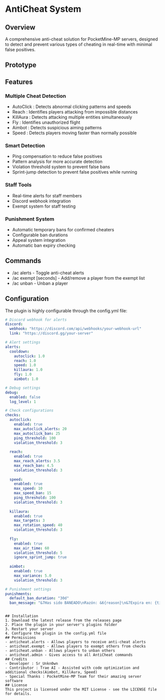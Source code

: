 # AntiCheat System
## Overview
A comprehensive anti-cheat solution for PocketMine-MP servers, designed to detect and prevent various types of cheating in real-time with minimal false positives.

## Prototype
## Features
### Multiple Cheat Detection
- AutoClick : Detects abnormal clicking patterns and speeds
- Reach : Identifies players attacking from impossible distances
- KillAura : Detects attacking multiple entities simultaneously
- Fly : Identifies unauthorized flight
- Aimbot : Detects suspicious aiming patterns
- Speed : Detects players moving faster than normally possible
### Smart Detection
- Ping compensation to reduce false positives
- Pattern analysis for more accurate detection
- Violation threshold system to prevent false bans
- Sprint-jump detection to prevent false positives while running
### Staff Tools
- Real-time alerts for staff members
- Discord webhook integration
- Exempt system for staff testing
### Punishment System
- Automatic temporary bans for confirmed cheaters
- Configurable ban durations
- Appeal system integration
- Automatic ban expiry checking
## Commands
- /ac alerts - Toggle anti-cheat alerts
- /ac exempt <player> [seconds] - Add/remove a player from the exempt list
- /ac unban <player> - Unban a player
## Configuration
The plugin is highly configurable through the config.yml file:

```yaml
# Discord webhook for alerts
discord:
  webhook: "https://discord.com/api/webhooks/your-webhook-url"
  link: "https://discord.gg/your-server"

# Alert settings
alerts:
  cooldown:
    autoclick: 1.0
    reach: 1.0
    speed: 1.0
    killaura: 1.0
    fly: 1.0
    aimbot: 1.0

# Debug settings
debug:
  enabled: false
  log_level: 1

# Check configurations
checks:
  autoclick:
    enabled: true
    max_autoclick_alerts: 20
    max_autoclick_ban: 25
    ping_threshold: 100
    violation_threshold: 3
  
  reach:
    enabled: true
    max_reach_alerts: 3.5
    max_reach_ban: 4.5
    violation_threshold: 3
  
  speed:
    enabled: true
    max_speed: 10
    max_speed_ban: 15
    ping_threshold: 100
    violation_threshold: 3
  
  killaura:
    enabled: true
    max_targets: 3
    max_rotation_speed: 40
    violation_threshold: 3
  
  fly:
    enabled: true
    max_air_time: 60
    violation_threshold: 5
    ignore_sprint_jump: true
  
  aimbot:
    enabled: true
    max_variance: 5.0
    violation_threshold: 3

# Punishment settings
punishments:
  default_ban_duration: "30d"
  ban_message: "&7Has sido BANEADO\nRazón: &6{reason}\n&7Expira en: {time}\n&7Si deseas apelar el ban: &6{discord}"
 ```
```

## Installation
1. Download the latest release from the releases page
2. Place the plugin in your server's plugins folder
3. Restart your server
4. Configure the plugin in the config.yml file
## Permissions
- anticheat.alerts - Allows players to receive anti-cheat alerts
- anticheat.exempt - Allows players to exempt others from checks
- anticheat.unban - Allows players to unban others
- anticheat.admin - Gives access to all AntiCheat commands
## Credits
- Developer : Sr_Unkn0wn
- Contributor : Trae AI - Assisted with code optimization and additional checks(Aimbot, KillAura, Speed)
- Special Thanks : PocketMine-MP Team for their amazing server software
## License
This project is licensed under the MIT License - see the LICENSE file for details.